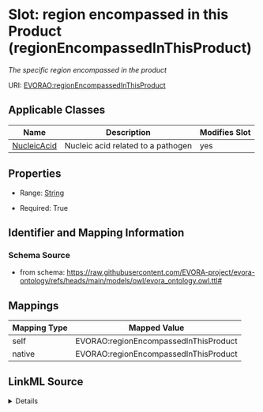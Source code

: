 

# Slot: region encompassed in this Product (regionEncompassedInThisProduct)


_The specific region encompassed in the product_





URI: [EVORAO:regionEncompassedInThisProduct](https://raw.githubusercontent.com/EVORA-project/evora-ontology/refs/heads/main/models/owl/evora_ontology.owl.ttl#regionEncompassedInThisProduct)



<!-- no inheritance hierarchy -->





## Applicable Classes

| Name | Description | Modifies Slot |
| --- | --- | --- |
| [NucleicAcid](NucleicAcid.md) | Nucleic acid related to a pathogen |  yes  |







## Properties

* Range: [String](String.md)

* Required: True





## Identifier and Mapping Information







### Schema Source


* from schema: https://raw.githubusercontent.com/EVORA-project/evora-ontology/refs/heads/main/models/owl/evora_ontology.owl.ttl#




## Mappings

| Mapping Type | Mapped Value |
| ---  | ---  |
| self | EVORAO:regionEncompassedInThisProduct |
| native | EVORAO:regionEncompassedInThisProduct |




## LinkML Source

<details>
```yaml
name: regionEncompassedInThisProduct
description: The specific region encompassed in the product
title: region encompassed in this Product
from_schema: https://raw.githubusercontent.com/EVORA-project/evora-ontology/refs/heads/main/models/owl/evora_ontology.owl.ttl#
rank: 1000
alias: regionEncompassedInThisProduct
domain_of:
- Nucleic Acid
range: string
required: true
multivalued: false

```
</details>
